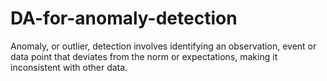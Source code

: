 # DA-for-anomaly-detection
Anomaly, or outlier, detection involves identifying an observation, event or data point that deviates from the norm or expectations, making it inconsistent with other data.
